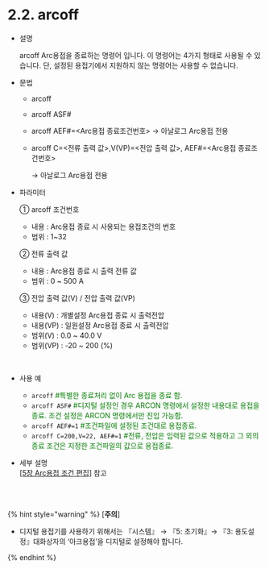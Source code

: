 ﻿# 2.2. arcoff


- 설명 
    
    arcoff Arc용접을 종료하는 명령어 입니다. 이 명령어는 4가지 형태로 사용될 수 있습니다. 단, 설정된 용접기에서 지원하지 않는 명령어는 사용할 수 없습니다.



- 문법
  
    - arcoff 
    - arcoff ASF# 
    - arcoff AEF#=<Arc용접 종료조건번호> → 아날로그 Arc용접 전용
    - arcoff C=<전류 출력 값>,V(VP)=<전압 출력 값>, AEF#=<Arc용접 종료조건번호>
  
        → 아날로그 Arc용접 전용

- 파라미터
  
   ① arcoff 조건번호
     - 내용 : Arc용접 종료 시 사용되는 용접조건의 번호
     - 범위 : 1~32
  
   ② 전류 출력 값
     - 내용 : Arc용접 종료 시 출력 전류 값
     - 범위 : 0 ~ 500 A

   ③ 전압 출력 값(V) / 전압 출력 값(VP)
     - 내용(V) : 개별설정 Arc용접 종료 시 출력전압
     - 내용(VP) : 일원설정 Arc용접 종료 시 출력전압
     - 범위(V) : 0.0 ~ 40.0 V
     - 범위(VP) : -20 ~ 200 (%)
 
</br>  

- 사용 예
  
   - ```arcoff``` <span style="color:green"> #특별한 종료처리 없이 Arc 용접을 종료 함.</span>
   - ```arcoff ASF#``` <span style="color:green">#디지털 설정인 경우 ARCON 명령에서 설정한 내용대로 용접을 종료. 조건 설정은 ARCON 명령에서만 진입 가능함. </span>
   - ```arcoff AEF#=1``` <span style="color:green">#조건파일에 설정된 조건대로 용접종료.</span>
   - ```arcoff C=200,V=22, AEF#=1``` <span style="color:green">#전류, 전압은 입력된 값으로 적용하고 그 외의 종료 조건은 지정한 조건파일의 값으로 용접종료.</span>


- 세부 설명  
  [[5장 Arc용접 조건 편집]](../5_Condition_editing/README.md) 참고


</br>
</br>

{% hint style="warning" %}
[**주의**]   
 -	디지털 용접기를 사용하기 위해서는 『시스템』 → 『5: 초기화』→ 『3: 용도설정』대화상자의 ‘아크용접’을 디지털로 설정해야 합니다.

{% endhint %}